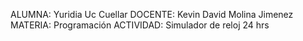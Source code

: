 ALUMNA: Yuridia Uc Cuellar
DOCENTE: Kevin David Molina Jimenez
MATERIA: Programación
ACTIVIDAD: Simulador de reloj 24 hrs
